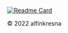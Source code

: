[![Readme Card](https://github-readme-stats.vercel.app/api/pin/?username=alfinkresna&repo=twitch-profiling&theme=tokyonight)](https://github.com/anuraghazra/github-readme-stats)

© 2022 alfinkresna
